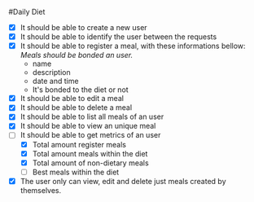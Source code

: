 #Daily Diet

- [x] It should be able to create a new user
- [x] It should be able to identify the user between the requests
- [x] It should be able to register a meal, with these informations bellow:
    *Meals should be bonded an user.*
    - name
    - description
    - date and time
    - It's bonded to the diet or not
- [x] It should be able to edit a meal
- [x] It should be able to delete a meal
- [x] It should be able to list all meals of an user
- [x] It should be able to view an unique meal
- [ ] It should be able to get metrics of an user
    - [x] Total amount register meals
    - [x] Total amount meals within the diet
    - [x] Total amount of non-dietary meals
    - [ ] Best meals within the diet
- [x] The user only can view, edit and delete just meals created by themselves.